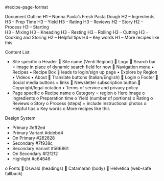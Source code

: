 #recipe-page-format

Document Outline 
H1 – Nonna Paola’s Fresh Pasta Dough
    H2 – Ingredients 
        H3 – Prep Time 
        H3 – Yield 
        H3 – Rating 
        H3 – Reviews 
    H2 – Story
    H2 – Process 
        H3 – Starting    
        H3 – Mixing 
        H3 – Kneading 
        H3 – Resting 
        H3 – Rolling 
        H3 – Cutting 
        H3 – Cooking and Storing 
H2 – Helpful tips 
		H4 – Key words
H1 – More recipes like this 

Content List
-	Site specific 
o	Header 
    	Site name (Venti Regioni)
    	Logo 
    	Search bar = image in place of dynamic search field for now
    	Navigation menu 
•	Recipes 
•	Recipe Box  leads to login/sign up page 
•	Explore by Region 
•	Videos 
•	About 
    	Translate buttons (Italian/English)
    	Login 
o	Footer 
    	Social media buttons = links
    	Newsletter subscription button
    	Copyright/legal notation 
        •	Terms of service and privacy policy 
-	Page specific 
o	Recipe name 
o	Category = region 
o	Hero image
o	Ingredients
o	Preparation time 
o	Yield (number of portions)
o	Rating
o	Reviews 
o	Story 
o	Process (steps) = include instructional photos 
o	Helpful tips
o	Key words
o	More recipes like this 

Design System
- Primary #eff2ed
- Primary Variant #ddebd4
- On Primary #282828
- Secondary #7f938c
- Secondary Variant #566861
- On Secondary #f2f2f2
- Highlight #c64646
 
o	Fonts
    	Oswald (headings)
    	Catamaran (body)
    	Helvetica (web-safe fallback)
